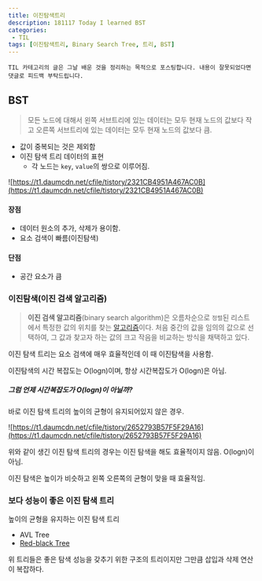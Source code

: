 ```yaml
---
title: 이진탐색트리
description: 181117 Today I learned BST
categories:
 - TIL
tags: [이진탐색트리, Binary Search Tree, 트리, BST]
---
```


`TIL 카테고리의 글은 그날 배운 것을 정리하는 목적으로 포스팅합니다. 내용이 잘못되었다면 댓글로 피드백 부탁드립니다.`

## BST

> 모든 노드에 대해서 왼쪽 서브트리에 있는 데이터는 모두 현재 노드의 값보다 작고 오른쪽 서브트리에 있는 데이터는 모두 현재 노드의 값보다 큼.

- 값이 중복되는 것은 제외함
- 이진 탐색 트리 데이터의 표현
  - 각 노드는 `key`, `value`의 쌍으로 이루어짐.

![https://t1.daumcdn.net/cfile/tistory/2321CB4951A467AC0B](https://t1.daumcdn.net/cfile/tistory/2321CB4951A467AC0B)

#### 장점

- 데이터 원소의 추가, 삭제가 용이함. 
- 요소 검색이 빠름(이진탐색)

#### 단점

- 공간 요소가 큼  

  

### 이진탐색(이진 검색 알고리즘)

> **이진 검색 알고리즘**(binary search algorithm)은 오름차순으로 `정렬`된 리스트에서 특정한 값의 위치를 찾는 [알고리즘](https://ko.wikipedia.org/wiki/%EC%95%8C%EA%B3%A0%EB%A6%AC%EC%A6%98)이다. 처음 중간의 값을 임의의 값으로 선택하여, 그 값과 찾고자 하는 값의 크고 작음을 비교하는 방식을 채택하고 있다. 

이진 탐색 트리는 요소 검색에 매우 효율적인데 이 때 이진탐색을 사용함.

이진탐색의 시간 복잡도는 O(logn)이며, 항상 시간복잡도가 O(logn)은 아님.

##### 그럼 언제 시간복잡도가 O(logn)이 아닐까?

바로 이진 탐색 트리의 높이의 균형이 유지되어있지 않은 경우.

![https://t1.daumcdn.net/cfile/tistory/2652793B57F5F29A16](https://t1.daumcdn.net/cfile/tistory/2652793B57F5F29A16)

위와 같이 생긴 이진 탐색 트리의 경우는 이진 탐색을 해도 효율적이지 않음. O(logn)이 아님.

이진 탐색은 높이가 비슷하고 왼쪽 오른쪽의 균형이 맞을 때 효율적임.



### 보다 성능이 좋은 이진 탐색 트리

높이의 균형을 유지하는 이진 탐색 트리 

- AVL Tree
- [Red-black Tree](https://zeddios.tistory.com/237)

위 트리들은 좋은 탐색 성능을 갖추기 위한 구조의 트리이지만 그만큼 삽입과 삭제 연산이 복잡하다.